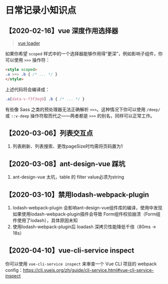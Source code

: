 # 日常记录小知识点

## 【2020-02-16】vue 深度作用选择器

> [vue loader]([https://vue-loader.vuejs.org/zh/guide/scoped-css.html#%E6%B7%B1%E5%BA%A6%E4%BD%9C%E7%94%A8%E9%80%89%E6%8B%A9%E5%99%A8](https://vue-loader.vuejs.org/zh/guide/scoped-css.html#深度作用选择器))

如果你希望 `scoped` 样式中的一个选择器能够作用得“更深”，例如影响子组件，你可以使用 `>>>` 操作符：

```html
<style scoped>
.a >>> .b { /* ... */ }
</style>
```

上述代码将会编译成：

```css
.a[data-v-f3f3eg9] .b { /* ... */ }
```

有些像 Sass 之类的预处理器无法正确解析 `>>>`。这种情况下你可以使用 `/deep/` 或 `::v-deep` 操作符取而代之——两者都是 `>>>` 的别名，同样可以正常工作。

## 【2020-03-06】列表交互点

1. 列表刷新、列表搜索、更改pageSize时均需将页码置为1

## 【2020-03-08】ant-design-vue 踩坑

1. ant-design-vue 太坑，table 的 filter value必须为string

## 【2020-03-10】禁用lodash-webpack-plugin

1.  lodash-webpack-plugin 会影响ant-design-vue组件库的编译，使用中发现如果使用lodash-webpack-plugin插件会导致 Form组件校验崩溃（Form组件使用了lodash），具体原因未知
2. 使用lodash-webpack-plugin后 loadash 深拷贝性能降低千倍（80ms -> 18s）

## 【2020-04-10】vue-cli-service inspect

你可以使用 `vue-cli-service inspect` 来审查一个 Vue CLI 项目的 webpack config：https://cli.vuejs.org/zh/guide/cli-service.html#vue-cli-service-inspect
